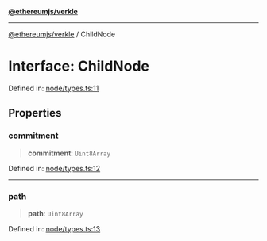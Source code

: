 [**@ethereumjs/verkle**](../README.md)

***

[@ethereumjs/verkle](../README.md) / ChildNode

# Interface: ChildNode

Defined in: [node/types.ts:11](https://github.com/Dargon789/ethereumjs-monorepo/blob/master/packages/verkle/src/node/types.ts#L11)

## Properties

### commitment

> **commitment**: `Uint8Array`

Defined in: [node/types.ts:12](https://github.com/Dargon789/ethereumjs-monorepo/blob/master/packages/verkle/src/node/types.ts#L12)

***

### path

> **path**: `Uint8Array`

Defined in: [node/types.ts:13](https://github.com/Dargon789/ethereumjs-monorepo/blob/master/packages/verkle/src/node/types.ts#L13)
